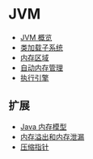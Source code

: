 # JVM
<!-- 目录 -->

- [JVM 概览](https://github.com/lazecoding/Note/blob/main/note/articles/jvm/概览.md)
- [类加载子系统](https://github.com/lazecoding/Note/blob/main/note/articles/jvm/类加载子系统.md)
- [内存区域](https://github.com/lazecoding/Note/blob/main/note/articles/jvm/内存区域.md)
- [自动内存管理](https://github.com/lazecoding/Note/blob/main/note/articles/jvm/自动内存管理.md)
- [执行引擎](https://github.com/lazecoding/Note/blob/main/note/articles/jvm/执行引擎.md)

<!--
-->

## 扩展
- [Java 内存模型](https://github.com/lazecoding/Note/blob/main/note/articles/jvm/内存模型.md)
- [内存溢出和内存泄漏](https://github.com/lazecoding/Note/blob/main/note/articles/jvm/溢出泄漏.md)
- [压缩指针](https://github.com/lazecoding/Note/blob/main/note/articles/jvm/压缩指针.md)
<!--
- [调优](https://github.com/lazecoding/Note/blob/main/note/articles/jvm/调优.md)
- [检测工具](https://github.com/lazecoding/Note/blob/main/note/articles/jvm/检测工具.md)
- [ZGC](https://github.com/lazecoding/Note/blob/main/note/articles/jvm/ZGC.md)
-->


